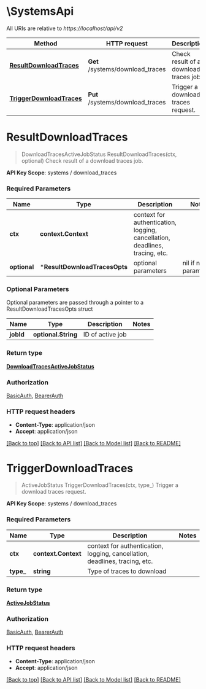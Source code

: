 # \SystemsApi

All URIs are relative to *https://localhost/api/v2*

Method | HTTP request | Description
------------- | ------------- | -------------
[**ResultDownloadTraces**](SystemsApi.md#ResultDownloadTraces) | **Get** /systems/download_traces | Check result of a download traces job.
[**TriggerDownloadTraces**](SystemsApi.md#TriggerDownloadTraces) | **Put** /systems/download_traces | Trigger a download traces request.


# **ResultDownloadTraces**
> DownloadTracesActiveJobStatus ResultDownloadTraces(ctx, optional)
Check result of a download traces job.

**API Key Scope**: systems / download_traces

### Required Parameters

Name | Type | Description  | Notes
------------- | ------------- | ------------- | -------------
 **ctx** | **context.Context** | context for authentication, logging, cancellation, deadlines, tracing, etc.
 **optional** | ***ResultDownloadTracesOpts** | optional parameters | nil if no parameters

### Optional Parameters
Optional parameters are passed through a pointer to a ResultDownloadTracesOpts struct

Name | Type | Description  | Notes
------------- | ------------- | ------------- | -------------
 **jobId** | **optional.String**| ID of active job | 

### Return type

[**DownloadTracesActiveJobStatus**](download_traces_active_job_status.md)

### Authorization

[BasicAuth](../README.md#BasicAuth), [BearerAuth](../README.md#BearerAuth)

### HTTP request headers

 - **Content-Type**: application/json
 - **Accept**: application/json

[[Back to top]](#) [[Back to API list]](../README.md#documentation-for-api-endpoints) [[Back to Model list]](../README.md#documentation-for-models) [[Back to README]](../README.md)

# **TriggerDownloadTraces**
> ActiveJobStatus TriggerDownloadTraces(ctx, type_)
Trigger a download traces request.

**API Key Scope**: systems / download_traces

### Required Parameters

Name | Type | Description  | Notes
------------- | ------------- | ------------- | -------------
 **ctx** | **context.Context** | context for authentication, logging, cancellation, deadlines, tracing, etc.
  **type_** | **string**| Type of traces to download | 

### Return type

[**ActiveJobStatus**](active_job_status.md)

### Authorization

[BasicAuth](../README.md#BasicAuth), [BearerAuth](../README.md#BearerAuth)

### HTTP request headers

 - **Content-Type**: application/json
 - **Accept**: application/json

[[Back to top]](#) [[Back to API list]](../README.md#documentation-for-api-endpoints) [[Back to Model list]](../README.md#documentation-for-models) [[Back to README]](../README.md)

